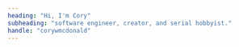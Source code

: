 ```yaml
---
heading: "Hi, I'm Cory"
subheading: "software engineer, creator, and serial hobbyist."
handle: "corywmcdonald"
---
```

